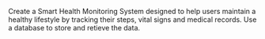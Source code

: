 Create a Smart Health Monitoring System designed to help users maintain a healthy lifestyle by tracking their steps, vital signs and medical records. Use a database to store and retieve the data.
